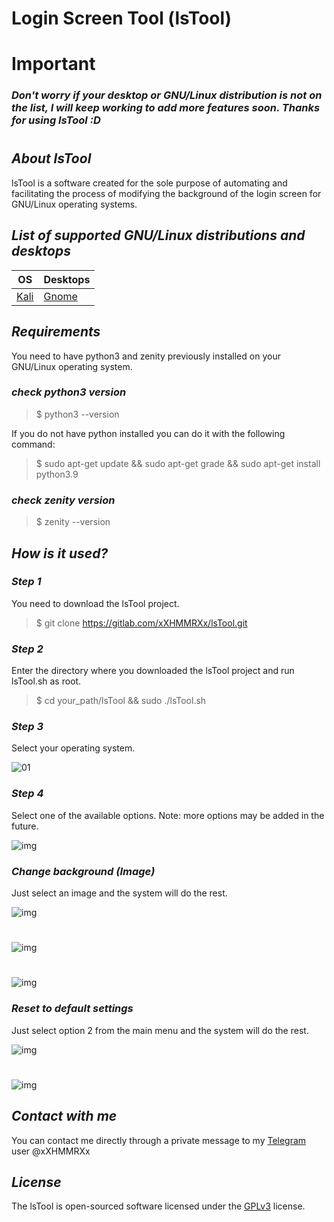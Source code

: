 # **Login Screen Tool (lsTool)**

# **Important**

### _**Don't worry if your desktop or GNU/Linux distribution is not on the list, I will keep working to add more features soon. Thanks for using lsTool :D**_

#

## _**About lsTool**_

lsTool is a software created for the sole purpose of automating and facilitating the process of modifying the background of the login screen for GNU/Linux operating systems.

## _**List of supported GNU/Linux distributions and desktops**_

| OS                            | Desktops                        |
| ----------------------------- | ------------------------------- |
| [Kali](https://www.kali.org/) | [Gnome](https://www.gnome.org/) |

## _**Requirements**_

You need to have python3 and zenity previously installed on your GNU/Linux operating system.

### _**check python3 version**_

> $ python3 --version

If you do not have python installed you can do it with the following command:

> $ sudo apt-get update && sudo apt-get grade && sudo apt-get install python3.9

### _**check zenity version**_

> $ zenity --version

## _**How is it used?**_

### _**Step 1**_

You need to download the lsTool project.

> $ git clone https://gitlab.com/xXHMMRXx/lsTool.git

### _**Step 2**_

Enter the directory where you downloaded the lsTool project and run lsTool.sh as root.

> $ cd your_path/lsTool && sudo ./lsTool.sh

### _**Step 3**_

Select your operating system.

![01](https://drive.google.com/file/d/1fhP7skJUHKqSQNSYjONEt5QBHu8grYnm/view?usp=sharing)

### _**Step 4**_

Select one of the available options.
Note: more options may be added in the future.

![img](https://drive.google.com/file/d/1FhpIe0iWgbnrbMJUF6nmOoRcVMKUQGVg/view?usp=sharing)

### _**Change background (Image)**_

Just select an image and the system will do the rest.

![img](https://drive.google.com/file/d/1FhpIe0iWgbnrbMJUF6nmOoRcVMKUQGVg/view?usp=sharing)

#

![img](https://drive.google.com/file/d/1XFGNq4E0_Ab7GQVRAn-GsnuKZCYEDxwk/view?usp=sharing)

#

![img](https://drive.google.com/file/d/1vGIGUCoEbj2x7RxCk9RgbjgFqvhQkvEl/view?usp=sharing)

### _**Reset to default settings**_

Just select option 2 from the main menu and the system will do the rest.

![img](https://drive.google.com/file/d/1FhpIe0iWgbnrbMJUF6nmOoRcVMKUQGVg/view?usp=sharing)

#

![img](https://drive.google.com/file/d/1sO4RofShVL8wYJDA5HKr5pRkpsKBeYvg/view?usp=sharing)

## _**Contact with me**_

You can contact me directly through a private message to my [Telegram](https://telegram.org/) user @xXHMMRXx

## _**License**_

The lsTool is open-sourced software licensed under the [GPLv3](https://www.gnu.org/licenses/agpl-3.0.html 'GPLv3') license.
